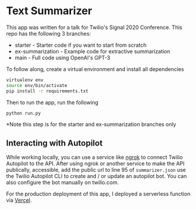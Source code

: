 # Text Summarizer

This app was written for a talk for Twilio's Signal 2020 Conference. This repo has the following 3 branches:
* starter - Starter code if you want to start from scratch
* ex-summarization - Example code for extractive summarization
* main - Full code using OpenAI's GPT-3

To follow along, create a virtual environment and install all dependencies

```bash
virtualenv env
source env/bin/activate
pip install -r requirements.txt
```

Then to run the app, run the following
```python
python run.py
```
*Note this step is for the starter and ex-summarization branches only

## Interacting with Autopilot
While working locally, you can use a service like [ngrok](https://ngrok.com) to connect Twilio Autopilot to the API. After using ngrok or another service to make the API publically, accessible, add the public url to line 95 of `summarizer.json` use the Twilio Autopilot CLI to create and / or update an autopilot bot. You can also configure the bot manually on twilio.com. 

For the production deployment of this app, I deployed a serverless function via [Vercel](http://vercel.com).